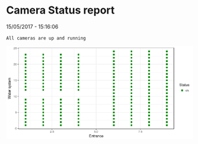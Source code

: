 Camera Status report
================
15/05/2017 - 15:16:06

    All cameras are up and running

![](camreport_files/figure-markdown_github/unnamed-chunk-2-1.png)
